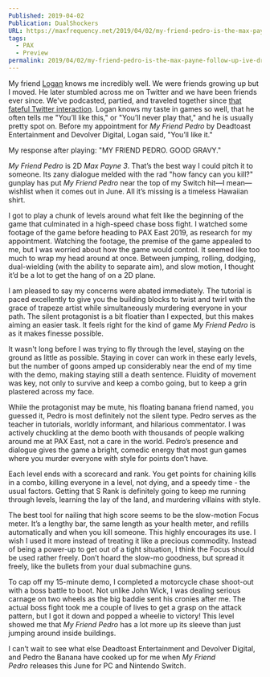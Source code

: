 ```yaml
---
Published: 2019-04-02
Publication: DualShockers
URL: https://maxfrequency.net/2019/04/02/my-friend-pedro-is-the-max-payne-follow-up-ive-dreamed-of/
tags:
  - PAX
  - Preview
permalink: 2019/04/02/my-friend-pedro-is-the-max-payne-follow-up-ive-dreamed-of/
---
```

My friend [Logan](https://www.dualshockers.com/author/logan-moore/) knows me incredibly well. We were friends growing up but I moved. He later stumbled across me on Twitter and we have been friends ever since. We've podcasted, partied, and traveled together since [that fateful Twitter interaction](https://twitter.com/MooreMan12/status/479632728686489600). Logan knows my taste in games so well, that he often tells me "You’ll like this," or "You’ll never play that," and he is usually pretty spot on. Before my appointment for _My Friend Pedro_ by Deadtoast Entertainment and Devolver Digital, Logan said, "You’ll like it."

My response after playing: "MY FRIEND PEDRO. GOOD GRAVY."

_My Friend Pedro_ is 2D _Max Payne 3_. That’s the best way I could pitch it to someone. Its zany dialogue melded with the rad "how fancy can you kill?" gunplay has put _My Friend Pedro_ near the top of my Switch hit—I mean—wishlist when it comes out in June. All it’s missing is a timeless Hawaiian shirt.

I got to play a chunk of levels around what felt like the beginning of the game that culminated in a high-speed chase boss fight. I watched some footage of the game before heading to PAX East 2019, as research for my appointment. Watching the footage, the premise of the game appealed to me, but I was worried about how the game would control. It seemed like too much to wrap my head around at once. Between jumping, rolling, dodging, dual-wielding (with the ability to separate aim), and slow motion, I thought it’d be a lot to get the hang of on a 2D plane.

I am pleased to say my concerns were abated immediately. The tutorial is paced excellently to give you the building blocks to twist and twirl with the grace of trapeze artist while simultaneously murdering everyone in your path. The silent protagonist is a bit floatier than I expected, but this makes aiming an easier task. It feels right for the kind of game _My Friend Pedro_ is as it makes finesse possible.

It wasn't long before I was trying to fly through the level, staying on the ground as little as possible. Staying in cover can work in these early levels, but the number of goons amped up considerably near the end of my time with the demo, making staying still a death sentence. Fluidity of movement was key, not only to survive and keep a combo going, but to keep a grin plastered across my face.

While the protagonist may be mute, his floating banana friend named, you guessed it, Pedro is most definitely not the silent type. Pedro serves as the teacher in tutorials, worldly informant, and hilarious commentator. I was actively chuckling at the demo booth with thousands of people walking around me at PAX East, not a care in the world. Pedro’s presence and dialogue gives the game a bright, comedic energy that most gun games where you murder everyone with style for points don’t have. 

Each level ends with a scorecard and rank. You get points for chaining kills in a combo, killing everyone in a level, not dying, and a speedy time - the usual factors. Getting that S Rank is definitely going to keep me running through levels, learning the lay of the land, and murdering villains with style.

The best tool for nailing that high score seems to be the slow-motion Focus meter. It’s a lengthy bar, the same length as your health meter, and refills automatically and when you kill someone. This highly encourages its use. I wish I used it more instead of treating it like a precious commodity. Instead of being a power-up to get out of a tight situation, I think the Focus should be used rather freely. Don’t hoard the slow-mo goodness, but spread it freely, like the bullets from your dual submachine guns.

To cap off my 15-minute demo, I completed a motorcycle chase shoot-out with a boss battle to boot. Not unlike John Wick, I was dealing serious carnage on two wheels as the big baddie sent his cronies after me. The actual boss fight took me a couple of lives to get a grasp on the attack pattern, but I got it down and popped a wheelie to victory! This level showed me that _My Friend Pedro_ has a lot more up its sleeve than just jumping around inside buildings.

I can’t wait to see what else Deadtoast Entertainment and Devolver Digital, and Pedro the Banana have cooked up for me when _My Friend Pedro_ releases this June for PC and Nintendo Switch.